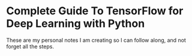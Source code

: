 # Complete Guide To TensorFlow for Deep Learning with Python

These are my personal notes I am creating so I can follow along, and not forget all the steps.


